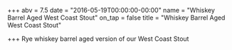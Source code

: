 +++
abv = 7.5
date = "2016-05-19T00:00:00-00:00"
name = "Whiskey Barrel Aged West Coast Stout"
on_tap = false
title = "Whiskey Barrel Aged West Coast Stout"

+++
Rye whiskey barrel aged version of our West Coast Stout